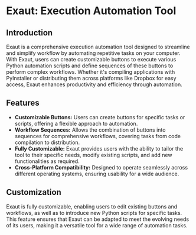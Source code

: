 # Exaut: Execution Automation Tool

## Introduction

Exaut is a comprehensive execution automation tool designed to streamline and simplify workflow by automating repetitive tasks on your computer. With Exaut, users can create customizable buttons to execute various Python automation scripts and define sequences of these buttons to perform complex workflows. Whether it's compiling applications with PyInstaller or distributing them across platforms like Dropbox for easy access, Exaut enhances productivity and efficiency through automation.

## Features

- **Customizable Buttons:** Users can create buttons for specific tasks or scripts, offering a flexible approach to automation.
- **Workflow Sequences:** Allows the combination of buttons into sequences for comprehensive workflows, covering tasks from code compilation to distribution.
- **Fully Customizable:** Exaut provides users with the ability to tailor the tool to their specific needs, modify existing scripts, and add new functionalities as required.
- **Cross-Platform Compatibility:** Designed to operate seamlessly across different operating systems, ensuring usability for a wide audience.

## Customization

Exaut is fully customizable, enabling users to edit existing buttons and workflows, as well as to introduce new Python scripts for specific tasks. This feature ensures that Exaut can be adapted to meet the evolving needs of its users, making it a versatile tool for a wide range of automation tasks.
